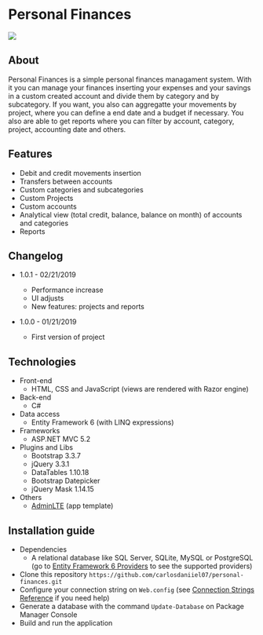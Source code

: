 Personal Finances
============
![](https://i.imgur.com/N98iHKU.png)

## About
Personal Finances is a simple personal finances managament system. With it you can manage your finances inserting your expenses and your savings in a custom created account and divide them by category and by subcategory. If you want, you also can aggregatte your movements by project, where you can define a end date and a budget if necessary. You also are able to get reports where you can filter by account, category, project, accounting date and others.

## Features
* Debit and credit movements insertion
* Transfers between accounts
* Custom categories and subcategories
* Custom Projects
* Custom accounts
* Analytical view (total credit, balance, balance on month) of accounts and categories
* Reports

## Changelog
* 1.0.1 - 02/21/2019
  * Performance increase
  * UI adjusts
  * New features: projects and reports
 
* 1.0.0 - 01/21/2019
  * First version of project

## Technologies
* Front-end
  * HTML, CSS and JavaScript (views are rendered with Razor engine)
* Back-end
  * C#
* Data access
  * Entity Framework 6 (with LINQ expressions)
* Frameworks
  * ASP.NET MVC 5.2
* Plugins and Libs
  * Bootstrap 3.3.7
  * jQuery 3.3.1
  * DataTables 1.10.18
  * Bootstrap Datepicker 
  * jQuery Mask 1.14.15
* Others
  * [AdminLTE](https://github.com/almasaeed2010/AdminLTE) (app template)
 
 ## Installation guide
  * Dependencies
     * A relational database like SQL Server, SQLite, MySQL or PostgreSQL (go to [Entity Framework 6 Providers](https://docs.microsoft.com/pt-br/ef/ef6/fundamentals/providers/) to see the supported providers)
  * Clone this repository `https://github.com/carlosdaniiel07/personal-finances.git`
  * Configure your connection string on `Web.config` (see [Connection Strings Reference](https://www.connectionstrings.com/) if you need help)
  * Generate a database with the command `Update-Database` on Package Manager Console
  * Build and run the application
